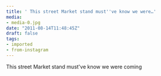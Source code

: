 ```yaml
---
title: ' This street Market stand must''ve know we were…'
media:
- media-0.jpg
date: "2011-08-14T11:48:45Z"
draft: false
tags:
- imported
- from-instagram
---
```

 This street Market stand must've know we were coming
